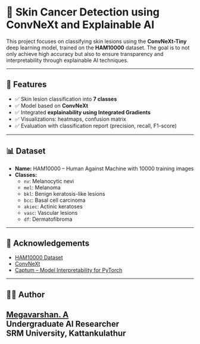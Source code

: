 # 🧠 Skin Cancer Detection using ConvNeXt and Explainable AI

This project focuses on classifying skin lesions using the **ConvNeXt-Tiny** deep learning model, trained on the **HAM10000** dataset. The goal is to not only achieve high accuracy but also to ensure transparency and interpretability through explainable AI techniques.

---

## 📌 Features

- ✅ Skin lesion classification into **7 classes**
- ✅ Model based on **ConvNeXt**
- ✅ Integrated **explainability using Integrated Gradients**
- ✅ Visualizations: heatmaps, confusion matrix
- ✅ Evaluation with classification report (precision, recall, F1-score)

---

## 📊 Dataset

- **Name:** HAM10000 – Human Against Machine with 10000 training images
- **Classes:**
  - `nv`: Melanocytic nevi
  - `mel`: Melanoma
  - `bkl`: Benign keratosis-like lesions
  - `bcc`: Basal cell carcinoma
  - `akiec`: Actinic keratoses
  - `vasc`: Vascular lesions
  - `df`: Dermatofibroma

---

## 🤝 Acknowledgements

- [HAM10000 Dataset](https://www.kaggle.com/datasets/kmader/skin-cancer-mnist-ham10000)
- [ConvNeXt](https://arxiv.org/abs/2201.03545)
- [Captum – Model Interpretability for PyTorch](https://captum.ai/)

---

## 👨‍💻 Author

**[Megavarshan. A](https://www.linkedin.com/in/megavarshan/)**  
Undergraduate AI Researcher  
SRM University, Kattankulathur
---


